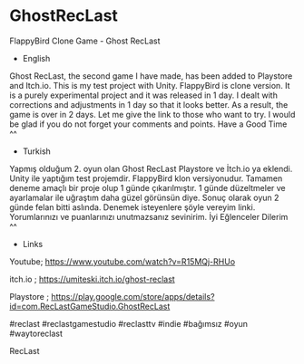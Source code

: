 # GhostRecLast
FlappyBird Clone Game - Ghost RecLast

- English

Ghost RecLast, the second game I have made, has been added to Playstore and Itch.io. This is my test project with Unity. FlappyBird is clone version. It is a purely experimental project and it was released in 1 day. I dealt with corrections and adjustments in 1 day so that it looks better. As a result, the game is over in 2 days. Let me give the link to those who want to try. I would be glad if you do not forget your comments and points. Have a Good Time ^^

- Turkish


Yapmış olduğum 2. oyun olan Ghost RecLast Playstore ve İtch.io ya eklendi. Unity ile yaptığım test projemdir. FlappyBird klon versiyonudur. Tamamen deneme amaçlı bir proje olup 1 günde çıkarılmıştır. 1 günde düzeltmeler ve ayarlamalar ile uğraştım daha güzel görünsün diye. Sonuç olarak oyun 2 günde felan bitti aslında. Denemek isteyenlere şöyle vereyim linki. Yorumlarınızı ve puanlarınızı unutmazsanız sevinirim. İyi Eğlenceler Dilerim ^^

- Links


Youtube; https://www.youtube.com/watch?v=R15MQj-RHUo


itch.io ; https://umiteski.itch.io/ghost-reclast


Playstore ; https://play.google.com/store/apps/details?id=com.RecLastGameStudio.GhostRecLast

#reclast #reclastgamestudio #reclasttv #indie #bağımsız #oyun #waytoreclast


RecLast
